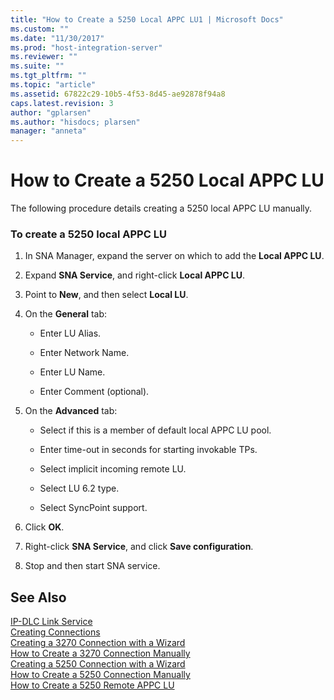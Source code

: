 ```yaml
---
title: "How to Create a 5250 Local APPC LU1 | Microsoft Docs"
ms.custom: ""
ms.date: "11/30/2017"
ms.prod: "host-integration-server"
ms.reviewer: ""
ms.suite: ""
ms.tgt_pltfrm: ""
ms.topic: "article"
ms.assetid: 67822c29-10b5-4f53-8d45-ae92878f94a8
caps.latest.revision: 3
author: "gplarsen"
ms.author: "hisdocs; plarsen"
manager: "anneta"
---
```

# How to Create a 5250 Local APPC LU
The following procedure details creating a 5250 local APPC LU manually.  
  
### To create a 5250 local APPC LU  
  
1.  In SNA Manager, expand the server on which to add the **Local APPC LU**.  
  
2.  Expand **SNA Service**, and right-click **Local APPC LU**.  
  
3.  Point to **New**, and then select **Local LU**.  
  
4.  On the **General** tab:  
  
    -   Enter LU Alias.  
  
    -   Enter Network Name.  
  
    -   Enter LU Name.  
  
    -   Enter Comment (optional).  
  
5.  On the **Advanced** tab:  
  
    -   Select if this is a member of default local APPC LU pool.  
  
    -   Enter time-out in seconds for starting invokable TPs.  
  
    -   Select implicit incoming remote LU.  
  
    -   Select LU 6.2 type.  
  
    -   Select SyncPoint support.  
  
6.  Click **OK**.  
  
7.  Right-click **SNA Service**, and click **Save configuration**.  
  
8.  Stop and then start SNA service.  
  
## See Also  
 [IP-DLC Link Service](./ip-dlc-link-service2.md)   
 [Creating Connections](../core/creating-connections1.md)   
 [Creating a 3270 Connection with a Wizard](../core/creating-a-3270-connection-with-a-wizard1.md)   
 [How to Create a 3270 Connection Manually](../core/how-to-create-a-3270-connection-manually1.md)   
 [Creating a 5250 Connection with a Wizard](../core/creating-a-5250-connection-with-a-wizard2.md)   
 [How to Create a 5250 Connection Manually](../core/how-to-create-a-5250-connection-manually2.md)   
 [How to Create a 5250 Remote APPC LU](../core/how-to-create-a-5250-remote-appc-lu1.md)